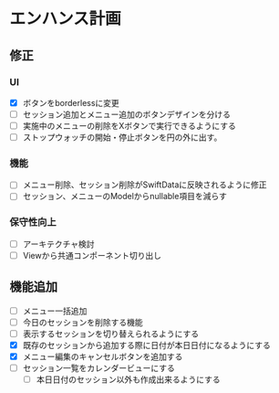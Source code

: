 # エンハンス計画
## 修正
### UI
- [x] ボタンをborderlessに変更
- [ ] セッション追加とメニュー追加のボタンデザインを分ける
- [ ] 実施中のメニューの削除をXボタンで実行できるようにする
- [ ] ストップウォッチの開始・停止ボタンを円の外に出す。
### 機能
- [ ] メニュー削除、セッション削除がSwiftDataに反映されるように修正
- [ ] セッション、メニューのModelからnullable項目を減らす

### 保守性向上
- [ ] アーキテクチャ検討
- [ ] Viewから共通コンポーネント切り出し

## 機能追加
- [ ] メニュー一括追加
- [ ] 今日のセッションを削除する機能
- [ ] 表示するセッションを切り替えられるようにする
- [x] 既存のセッションから追加する際に日付が本日日付になるようにする
- [x] メニュー編集のキャンセルボタンを追加する
- [ ] セッション一覧をカレンダービューにする
  - [ ] 本日日付のセッション以外も作成出来るようにする
